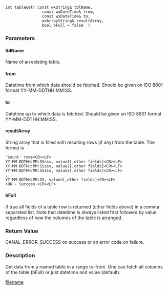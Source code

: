 



```clike
int tableGet( const wxString& tblName, 
                const wxDateTime& from, 
                const wxDateTime& to,
                wxArrayString& resultArray,
                bool bFull = false  )
```



### Parameters

#### tblName
Name of an existing table.

#### from
Datetime from which data should be fetched. Should be given on ISO 8601 format YY-MM-DDTHH:MM:SS.

#### to
Datetime up to which data is fetched. Should be given on ISO 8601 format YY-MM-DDTHH:MM:SS.

#### resultArray
String array that is filled with resulting rows (if any) from the table. The format is

    'count' rows<CR><LF>
    YY-MM-DDTHH:MM:SSsss, value1[,other fields]<CR><LF>
    YY-MM-DDTHH:MM:SSsss, value2[,other fields]<CR><LF>
    YY-MM-DDTHH:MM:SSsss, value3[,other fields]<CR><LF>
    ...
    YY-MM-DDTHH:MM:SS, valuen[,other fields]<CR><LF>
    +OK - Success.<CR><LF>

#### bFull
If true all fields of a table row is returned (other fields above) in a comma separated list. Note that datetime is always listed first followed by value regardless of how the columns of the table is arranged.

### Return Value
CANAL_ERROR_SUCCESS on success or an error code on failure. 

### Description
Get data from a named table in a range to-from. One can fetch all columns of the table (bFull) or just datetime and value (default). 



[filename](./bottom_copyright.md ':include')